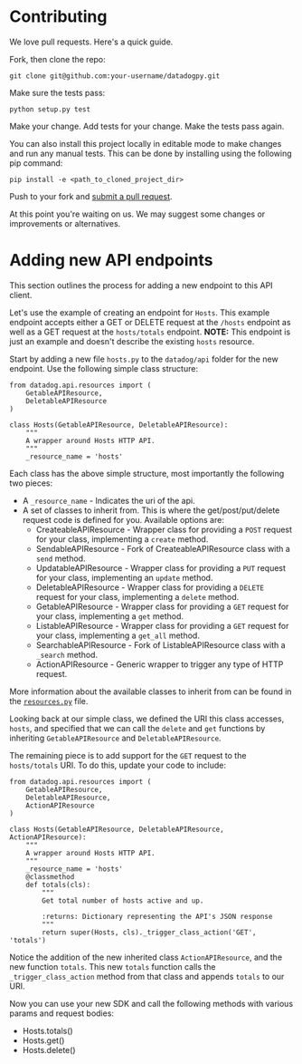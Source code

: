 # Contributing

We love pull requests. Here's a quick guide.

Fork, then clone the repo:

    git clone git@github.com:your-username/datadogpy.git

Make sure the tests pass:

    python setup.py test

Make your change. Add tests for your change. Make the tests pass again.

You can also install this project locally in editable mode to make changes and run any manual tests. This can be done by installing using the following pip command:

```
pip install -e <path_to_cloned_project_dir>
```

Push to your fork and [submit a pull request][pr].

[pr]: https://github.com/your-username/datadogpy/compare/DataDog:master...master

At this point you're waiting on us. We may suggest some changes or
improvements or alternatives.

# Adding new API endpoints
This section outlines the process for adding a new endpoint to this API client.

Let's use the example of creating an endpoint for `Hosts`. This example endpoint accepts either a GET or DELETE request at the `/hosts` endpoint as well as a GET request at the `hosts/totals` endpoint. **NOTE:** This endpoint is just an example and doesn't describe the existing `hosts` resource.

Start by adding a new file `hosts.py` to the `datadog/api` folder for the new endpoint. Use the following simple class structure:

```
from datadog.api.resources import (
    GetableAPIResource,
    DeletableAPIResource
)

class Hosts(GetableAPIResource, DeletableAPIResource):
    """
    A wrapper around Hosts HTTP API.
    """
    _resource_name = 'hosts'
```

Each class has the above simple structure, most importantly the following two pieces:

* A `_resource_name` - Indicates the uri of the api.
* A set of classes to inherit from. This is where the get/post/put/delete request code is defined for you. Available options are:
  * CreateableAPIResource - Wrapper class for providing a `POST` request for your class, implementing a `create` method.
  * SendableAPIResource - Fork of CreateableAPIResource class with a `send` method.
  * UpdatableAPIResource - Wrapper class for providing a `PUT` request for your class, implementing an `update` method.
  * DeletableAPIResource - Wrapper class for providing a `DELETE` request for your class, implementing a `delete` method.
  * GetableAPIResource - Wrapper class for providing a `GET` request for your class, implementing a `get` method.
  * ListableAPIResource - Wrapper class for providing a `GET` request for your class, implementing a `get_all` method.
  * SearchableAPIResource - Fork of ListableAPIResource class with a `_search` method.
  * ActionAPIResource - Generic wrapper to trigger any type of HTTP request.

More information about the available classes to inherit from can be found in the [`resources.py`](https://github.com/DataDog/datadogpy/blob/master/datadog/api/resources.py) file.

Looking back at our simple class, we defined the URI this class accesses, `hosts`, and specified that we can call the `delete` and `get` functions by inheriting `GetableAPIResource` and `DeletableAPIResource`.

The remaining piece is to add support for the `GET` request to the `hosts/totals` URI. To do this, update your code to include:

```
from datadog.api.resources import (
    GetableAPIResource,
    DeletableAPIResource,
    ActionAPIResource
)

class Hosts(GetableAPIResource, DeletableAPIResource, ActionAPIResource):
    """
    A wrapper around Hosts HTTP API.
    """
    _resource_name = 'hosts'
    @classmethod
    def totals(cls):
        """
        Get total number of hosts active and up.

        :returns: Dictionary representing the API's JSON response
        """
        return super(Hosts, cls)._trigger_class_action('GET', 'totals')
```

Notice the addition of the new inherited class `ActionAPIResource`, and the new function `totals`. This new `totals` function calls the `_trigger_class_action` method from that class and appends `totals` to our URI.

Now you can use your new SDK and call the following methods with various params and request bodies:
* Hosts.totals()
* Hosts.get()
* Hosts.delete()
